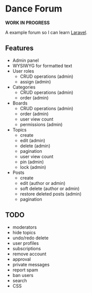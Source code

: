 # Dance Forum

**WORK IN PROGRESS**

A example forum so I can learn [Laravel](http://laravel.com).

## Features

- Admin panel
- WYSIWYG for formatted text
- User roles
  - CRUD operations (admin)
  - assign (admin)
- Categories
  - CRUD operations (admin)
  - order (admin)
- Boards
  - CRUD operations (admin)
  - order (admin)
  - user view count
  - permissions (admin)
- Topics
  - create
  - edit (admin)
  - delete (admin)
  - pagination
  - user view count
  - pin (admin)
  - lock (admin)
- Posts
  - create
  - edit (author or admin)
  - soft delete (author or admin)
  - restore deleted posts (admin)
  - pagination

## TODO

- moderators
- hide topics
- undo/redo delete
- user profiles
- subscriptions
- remove account
- approval
- private messages
- report spam
- ban users
- search
- CSS
